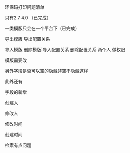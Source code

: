 环保码打印问题清单

只有2.7   4.0 （已完成）

一类模版只会在一个平台下（已完成）

导出模版 导出配置关系

导入模版 删除模版|导入配置关系 删除配置关系  两个人 做权限

模版需要改

另外字段是否可以空的隐藏非空不隐藏这样

此外还有





字段的新增

创建人

修改人

修改时间

创建时间



检索有点问题

